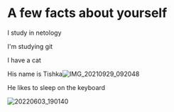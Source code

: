 # A few facts about yourself

I study in netology

I'm studying git

I have a cat

His name is Tishka![IMG_20210929_092048](https://user-images.githubusercontent.com/109951181/183590064-61515403-ccc6-4004-b4a1-cfe7166e4da6.jpg)

He likes to sleep on the keyboard

![20220603_190140](https://user-images.githubusercontent.com/109951181/183699948-af2cc5e3-9846-4588-8389-10945b5b8d51.jpg)
